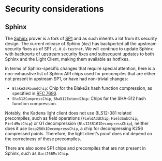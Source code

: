 # Security considerations

## Sphinx

The [Sphinx](https://github.com/argumentcomputer/sphinx) prover is a fork of [SP1](https://github.com/succinctlabs/sp1)
and as such inherits a lot from its security design. The current release of Sphinx (`dev`) has backported all the
upstream security fixes as of SP1 `v1.0.8-testnet`. We will continue to update Sphinx with backports of upstream
security fixes and subsequent updates to both Sphinx and the Light Client, making them available as hotfixes.

In terms of Sphinx-specific changes that require special attention, here is a non-exhaustive list of Sphinx
AIR chips used for precompiles that are either not present in upstream SP1, or have had non-trivial changes:

- `Blake2sRoundChip`: Chip for the Blake2s hash function compression, as specified in [RFC 7693](https://datatracker.ietf.org/doc/html/rfc7693).
- `Sha512CompressChip`, `Sha512ExtendChip`: Chips for the SHA-512 hash function compression.

Notably, the Kadena light client does not use BLS12-381 related precompiles, such as field operations (`FieldAddChip`, `FieldSubChip`, `FieldMulChip`) or G1 decompression (`Bls12381G1DecompressChip`), neither does it use `Secp256k1DecompressChip`, a chip for decompressing K256 compressed points. Therefore, the light client’s proof does not depend on the correctness of these precompiles. 

There are also some SP1 chips and precompiles that are not present in Sphinx, such as `Uint256MulChip`.
